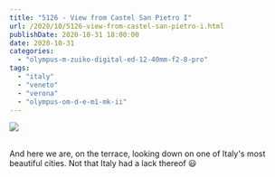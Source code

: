 ```yaml
---
title: "5126 - View from Castel San Pietro I"
url: /2020/10/5126-view-from-castel-san-pietro-i.html
publishDate: 2020-10-31 18:00:00
date: 2020-10-31
categories: 
  - "olympus-m-zuiko-digital-ed-12-40mm-f2-8-pro"
tags: 
  - "italy"
  - "veneto"
  - "verona"
  - "olympus-om-d-e-m1-mk-ii"
---
```

<div class="container">
<div class="center"><a target="_blank" href="https://d25zfm9zpd7gm5.cloudfront.net/1200x1200/2018/20180911_131856_lr.jpg"><img class="webfeedsFeaturedVisual" src="https://d25zfm9zpd7gm5.cloudfront.net/0600x0600/2018/20180911_131856_lr.jpg" /></a></div>
</div>
<br />

And here we are, on the terrace, looking down on one of Italy's most
beautiful cities. Not that Italy had a lack thereof :smiley:
